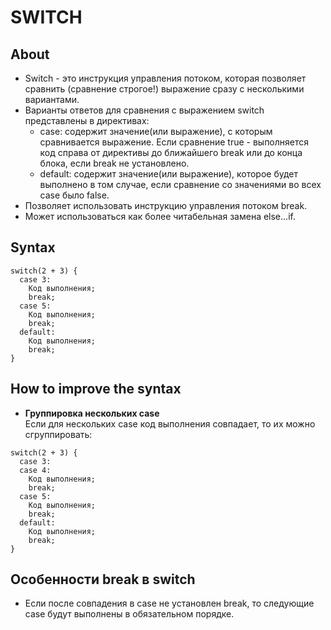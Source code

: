 # SWITCH

## About
- Switch - это инструкция управления потоком, которая позволяет сравнить (сравнение строгое!) выражение сразу с несколькими вариантами.
- Варианты ответов для сравнения с выражением switch представлены в директивах:
  - case: содержит значение(или выражение), с которым сравнивается выражение. Если сравнение truе - выполняется код справа от директивы до ближайшего break или до конца блока, если break не установлено.
  - default: содержит значение(или выражение), которое будет выполнено в том случае, если сравнение со значениями во всех case было false.
- Позволяет использовать инструкцию управления потоком break.
- Может использоваться как более читабельная замена else...if.

## Syntax
```
switch(2 + 3) {
  case 3:
    Код выполнения;
    break;
  case 5:
    Код выполнения;
    break;
  default:
    Код выполнения;
    break;
}
```

## How to improve the syntax
- __Группировка нескольких case__  
Если для нескольких case код выполнения совпадает, то их можно сгруппировать:
```
switch(2 + 3) {
  case 3:
  case 4:
    Код выполнения;
    break;
  case 5:
    Код выполнения;
    break;
  default:
    Код выполнения;
    break;
}
```

## Особенности break в switch
- Если после совпадения в case не установлен break, то следующие case будут выполнены в обязательном порядке.